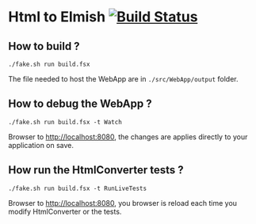 # Html to Elmish [![Build Status](https://dev.azure.com/MangelMaximeGithub/html-to-elmish/_apis/build/status/MangelMaxime.html-to-elmish?branchName=master)](https://dev.azure.com/MangelMaximeGithub/html-to-elmish/_build/latest?definitionId=1&branchName=master)


## How to build ?

```shell
./fake.sh run build.fsx
```

The file needed to host the WebApp are in `./src/WebApp/output` folder.

## How to debug the WebApp ?

```shell
./fake.sh run build.fsx -t Watch
```

Browser to [http://localhost:8080](http://localhost:8080), the changes are applies directly to your application on save.

## How run the HtmlConverter tests ?

```shell
./fake.sh run build.fsx -t RunLiveTests
```

Browser to [http://localhost:8080](http://localhost:8080), you browser is reload each time you modify HtmlConverter or the tests.

